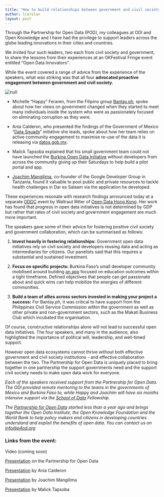 ```yaml
---
title: "How to build relationships between government and civil society - #OKFest"
author: lcarolan
layout: post
---
```



<p>Through the Partnership for Open Data (POD), my colleagues at ODI and Open Knowledge and I have had the privilege to support leaders across the globe leading innovations in their cities and countries. </p>

<p>We invited four such leaders, two each from civil society and government, to share the lessons from their experiences at an OKFestival Fringe event entitled “Open Data Innovators”. </p>

<p>While the event covered a range of advice from the experience of the speakers, what was striking was that all four <strong>advocated proactive engagement between government and civil society.</strong></p>

<p><img src="http://bd7a65e2cb448908f934-86a50c88e47af9e1fb58ce0672b5a500.r32.cf3.rackcdn.com/uploads/assets/c5/53/53c553e71f986a6b40000001/BskoH5OIUAAQNDu.jpg-large.jpg" alt="null" class="img" id="attachment-53c553e7d0d462535b000003"></p>

<ul>
<li>
    <p>Michelle “Happy” Feraren, from the Filipino group <a rel="external" href="http://bantay.ph/">Bantay.ph</a>, spoke about how her views on government changed when they started to meet many individuals inside the system who were as passionately focused on eliminating corruption as they were. </p>
  </li>
  <li>
    <p>Ania Calderon, who presented the findings of the Government of Mexico “<a rel="external" href="https://docs.google.com/a/theodi.org/presentation/d/1NqmBa5JvJpJx5dzqKc2F4sziB2kTUTnKE0Y_L6DwIGE/edit#slide=id.g36324b0c4_528">Data Squads</a>” initiative she leads, spoke about how her team relies on active community engagement to maximise re-use of the data it is releasing via <a rel="external" href="http://datos.gob.mx">datos.gob.mx</a>. </p>
  </li>
  <li>
    <p>Malick Tapsoba explained that his small government team could not have launched the <a rel="external" href="http://data.gov.bf">Burkina Open Data Initiative</a> without developers from across the community giving up their Saturdays to help build a pilot portal and app. </p>
  </li>
  <li>
    <p><a rel="external" href="http://tz.linkedin.com/in/joachimmangilima">Joachim Mangilima</a>, co-founder of the Google Developer Group in Tanzania, found it valuable to pool public and private resources to tackle health challenges in Dar es Salaam via the application he developed.</p>
  </li>
</ul>
<p>These experiences resonate with research findings announced today at a separate <a rel="external" href="http://www.opendataresearch.org/emergingimpacts">ODDC</a> event by Waltraut Ritter of <a rel="external" href="http://opendatahk.com">Open Data Hong Kong</a>. Her work has found that progress in open data initiatives is not determined by GDP but rather that rates of civil society and government engagement are much more important. </p>

<p>The speakers gave some of their advice for fostering positive civil society and government collaboration, which can be summarised as follows: </p>

<ol>
<li>
    <p><strong>Invest heavily in fostering relationships:</strong> Government open data initiatives rely on civil society and developers reusing data and acting as intermediaries for citizens. Our panelists said that this requires a substantial and sustained investment. </p>
  </li>
  <li>
    <p><strong>Focus on specific projects:</strong> Burkina Faso’s small developer community mobilised around building <a rel="external" href="http://vimeo.com/97404977">an app</a> focused on education outcomes within a tight timeframe. Defined objectives that people can get passionate about and quick wins can help mobilize the energies of different communities.  </p>
  </li>
  <li>
    <p><strong>Build a team of allies across sectors invested in making your project a success:</strong> For Bantay.ph, it was critical to have support from the Philippines Civil Service Commission within the government as well as other private and non-government sectors, such as the Makati Business Club which incubated the organisation.</p>
  </li>
</ol>
<p>Of course, constructive relationships alone will not lead to successful open data initiatives. The four speakers, and many in the audience, also highlighted the importance of political will, leadership, and well-timed support. </p>

<p>However open data ecosystems cannot thrive without both effective government and civil society institutions - and effective collaboration between the two. The Partnership for Open Data is uniquely placed to bring together in one partnership the support governments need and the support civil society needs to make open data work for everyone. </p>

<p><em>Each of the speakers received support from the Partnership for Open Data. The ODI provided remote mentoring to the teams in the governments of Mexico and Burkina Faso to, while Happy and Joachim will have six months intensive support via the <a rel="external" href="http://schoolofdata.org">School of Data</a> Fellowship.</em></p>

<p><em>The <a rel="external" href="https://www.facebook.com/p4opendata">Partnership for Open Data</a> started less than a year ago and brings together the Open Data Institute, the Open Knowledge Foundation and the World Bank to help policy makers and citizens in developing countries understand and exploit the benefits of open data. You can contact us on <a href="mailto:info@p4od.org">info@p4od.org</a></em></p>

<h3>Links from the event:</h3>

<p>Video (coming soon) </p>

<p><a rel="external" href="https://docs.google.com/a/theodi.org/presentation/d/12sh651996kaKZVaJ_TA4O2958VAn72iIAVUAbCn_1I0/edit#slide=id.g1e0c0c3b2_21">Presentation</a> on the Partnership for Open Data </p>

<p><a rel="external" href="https://docs.google.com/a/theodi.org/presentation/d/1NqmBa5JvJpJx5dzqKc2F4sziB2kTUTnKE0Y_L6DwIGE/edit#slide=id.g36324b0c4_528">Presentation</a> by Ania Calderon</p>

<p><a rel="external" href="https://www.dropbox.com/s/479xowmgnz9lav2/Fringe%20Event%20talk.pptx">Presentation</a> by Joachim Mangilima</p>

<p><a rel="external" href="https://drive.google.com/file/d/0B3XI2GzkebB-dl9WZ194cHhILW9BY2JIMXNwRTVKYkM2OGZr/edit?usp=sharing">Presentation</a> by Malick Tapsoba</p>


